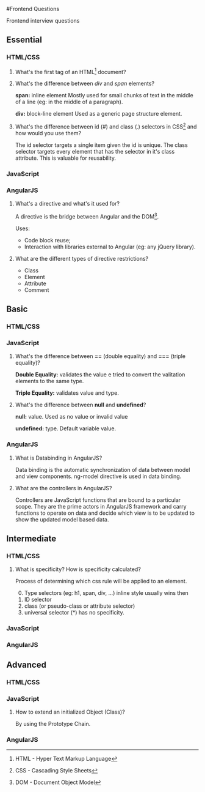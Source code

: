 #Frontend Questions

Frontend interview questions

## Essential

### HTML/CSS

1. What's the first tag of an HTML[^1] document?

	<!DOCTYPE html>
	
2. What's the difference between *div* and *span* elements?
	
	**span:** inline element
	Mostly used for small chunks of text in the middle of a line (eg: in the middle of a paragraph).
	
	**div:** block-line element
	Used as a generic page structure element.
	
3. What's the difference between id (#) and class (.) selectors in CSS[^2] and how would you use them?
	
	The id selector targets a single item given the id is unique.
	The class selector targets every element that has the selector in it's class attribute. This is valuable for reusability.
	
### JavaScript

### AngularJS

1. What's a directive and what's it used for?

	A directive is the bridge between Angular and the DOM[^3].
	
	Uses:
	- Code block reuse;
	- Interaction with libraries external to Angular (eg: any jQuery library).
	
2. What are the different types of directive restrictions?

	- Class
	- Element
	- Attribute
	- Comment

## Basic

### HTML/CSS
	
### JavaScript

1. What's the difference between **==** (double equality) and **===** (triple equality)?

	**Double Equality:** validates the value e tried to convert the valitation elements to the same type.
	
	**Triple Equality:** validates value and type.
	
2. What's the difference between **null** and **undefined**?

	**null:** value.
	Used as no value or invalid value
	
	**undefined:** type.
	Default variable value.


### AngularJS

1. What is Databinding in AngularJS?

	Data binding is the automatic synchronization of data between model and view components. 
	ng-model directive is used in data binding.
	
2. What are the controllers in AngularJS?	

	Controllers are JavaScript functions that are bound to a particular scope. They are the prime actors in AngularJS framework and carry functions to operate on data and decide which view is to be updated to show the updated model based data.


## Intermediate

### HTML/CSS

1. What is specificity? How is specificity calculated?

	Process of determining which css rule will be applied to an element. 
	
	0. Type selectors (eg: h1, span, div, ...) 
	inline style usually wins then 
	2. ID selector 
	3. class (or pseudo-class or attribute selector)
	4. universal selector (*) has no specificity.
	

### JavaScript

### AngularJS

## Advanced

### HTML/CSS
	
### JavaScript

1. How to extend an initialized Object (Class)?

	By using the Prototype Chain.


### AngularJS


[^1]: HTML - Hyper Text Markup Language
[^2]: CSS - Cascading Style Sheets
[^3]: DOM - Document Object Model 

